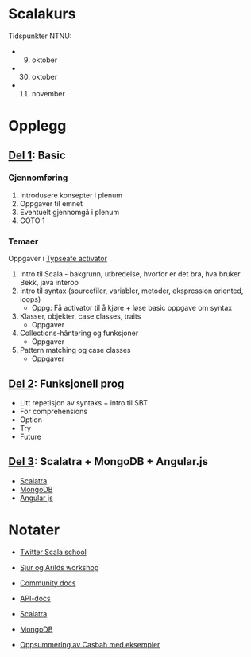 Scalakurs
=========

Tidspunkter NTNU:
* 9.  oktober
* 30. oktober
* 11. november

Opplegg
=======
  
## [Del 1](oppgaver/del-1): Basic

### Gjennomføring
1. Introdusere konsepter i plenum
2. Oppgaver til emnet
3. Eventuelt gjennomgå i plenum
4. GOTO 1

### Temaer
Oppgaver i [Typseafe activator](http://typesafe.com/platform/getstarted)

1. Intro til Scala - bakgrunn, utbredelse, hvorfor er det bra, hva bruker Bekk, java interop
2. Intro til syntax (sourcefiler, variabler, metoder, ekspression oriented, loops)
   * Oppg: Få activator til å kjøre + løse basic oppgave om syntax
4. Klasser, objekter, case classes, traits
   * Oppgaver
5. Collections-håntering og funksjoner
   * Oppgaver
6. Pattern matching og case classes
   * Oppgaver

## [Del 2](oppgaver/del-2): Funksjonell prog
* Litt repetisjon av syntaks + intro til SBT
* For comprehensions
* Option
* Try
* Future

## [Del 3](oppgaver/del-3): Scalatra + MongoDB + Angular.js
* [Scalatra](http://www.scalatra.org/)
* [MongoDB](http://http://www.mongodb.org/)
* [Angular js](http://angularjs.org/)


Notater
=======
* [Twitter Scala school](http://twitter.github.io/scala_school/)
* [Sjur og Arilds workshop](https://github.com/arild/scala-workshop)
* [Community docs](http://docs.scala-lang.org/index.html)
* [API-docs](http://www.scala-lang.org/api/current/#package)
* [Scalatra](http://www.scalatra.org/)
* [MongoDB](http://http://www.mongodb.org/)

* [Oppsummering av Casbah med eksempler](http://janxspirit.blogspot.no/2011/11/introduction-to-casbah-scala-mongodb.html)
